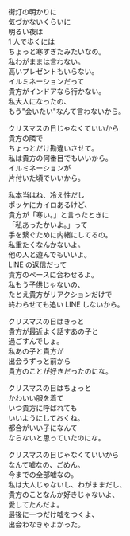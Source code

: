 街灯の明かりに  
気づかないくらいに  
明るい夜は  
1 人で歩くには  
ちょっと寒すぎたみたいなの。  
私わがままは言わない。  
高いプレゼントもいらない。  
イルミネーションだって  
貴方がインドアなら行かない。  
私大人になったの、  
もう"会いたい"なんて言わないから。

クリスマスの日じゃなくていいから  
貴方の隣で  
ちょっとだけ勘違いさせて。  
私は貴方の何番目でもいいから。  
イルミネーションが  
片付いた頃でいいから。

私本当はね、冷え性だし  
ポッケにカイロあるけど、  
貴方が「寒い。」と言ったときに  
「私あったかいよ。」って  
手を繋ぐために内緒にしてるの。  
私重たくなんかないよ。  
他の人と遊んでもいいよ。  
LINE の返信だって  
貴方のペースに合わせるよ。  
私もう子供じゃないの、  
たとえ貴方がリアクションだけで  
終わらせても追い LINE しないから。

クリスマスの日はきっと  
貴方が最近よく話すあの子と  
過ごすんでしょ。  
私あの子と貴方が  
出会うずっと前から  
貴方のことが好きだったのにな。

クリスマスの日はちょっと  
かわいい服を着て  
いつ貴方に呼ばれても  
いいようにしておくね。  
都合がいい子になんて  
ならないと思っていたのにな。

クリスマスの日じゃなくていいから  
なんて嘘なの、ごめん。  
今までの全部嘘なの。  
私は大人じゃないし、わがままだし、  
貴方のことなんか好きじゃないよ、  
愛してたんだよ。  
最後に一つだけ嘘をつくよ、  
出会わなきゃよかった。
